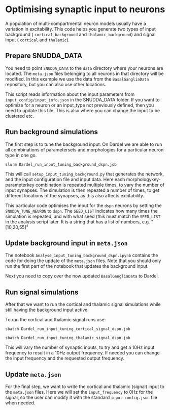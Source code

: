 # Optimising synaptic input to neurons

A population of multi-compartmental neuron models usually have a
variation in excitability. This code helps you generate two types of
input background ( ```cortical_background``` and
```thalamic_background```) and signal input ( ```cortical``` and
```thalamic```).

## Prepare SNUDDA_DATA

You need to point ```SNUDDA_DATA``` to the ```data``` directory where
your neurons are located. The ```meta.json``` files belonging to all
neurons in that directory will be modified. In this example we use the
data from the ```BasalGangliaData``` repository, but you can also use
other locations.

This script reads information about the input parameters from
```input_config/input_info.json``` in the SNUDDA_DATA folder. If you
want to optimize for a neuron or an input_type not previously defined,
then you need to update this file. This is also where you can change
the input to be clustered etc.

## Run background simulations

The first step is to tune the background input. On Dardel we are able to run all combinations of parametersets and morphologies for a particular neuron type in one go.

```slurm Dardel_run_input_tuning_background_dspn.job```

This will call ```setup_input_tuning_background.py``` that generates
the network, and the input configuration file and input data. Here
each morphologykey-parameterkey combination is repeated multiple
times, to vary the number of input synapses. The simulation is then
repeated a number of times, to get different locations of the
synapses, as this also affects excitability.

This particular code optimises the input for the ```dspn``` neurons by
setting the ```SNUDDA_TUNE_NEURON``` to ```dspn```. The
```SEED_LIST``` indicates how many times the simulation is repeated,
and with what seed (this must match the ```SEED_LIST``` in the
analysis script later. It is a string that has a list of numbers, e.g. "[10,20,55]"

## Update background input in ```meta.json```

The notebook ```Analyse_input_tuning_background_dspn.ipynb``` contains
the code for doing the update of the ```meta.json``` files. Note that
you should only run the first part of the notebook that updates the
background input.

Next you need to copy over the now updated ```BasalGangliaData``` to Dardel.

## Run signal simulations

After that we want to run the cortical and thalamic signal simulations while still having the background input active.

To run the cortical and thalamic signal runs use:

```sbatch Dardel_run_input_tuning_cortical_signal_dspn.job ```

```sbatch Dardel_run_input_tuning_thalamic_signal_dspn.job ```

This will vary the number of synaptic inputs, to try and get a 10Hz
input frequency to result in a 10Hz output frequency. If needed you
can change the input frequency and the requested output frequency.

## Update ```meta.json```

For the final step, we want to write the cortical and thalamic
(signal) input to the ```meta.json``` files. Here we will set the
```input_frequency``` to 0Hz for the signal, so the user can modify it
with the standard ```input-config.json``` file when needed.

